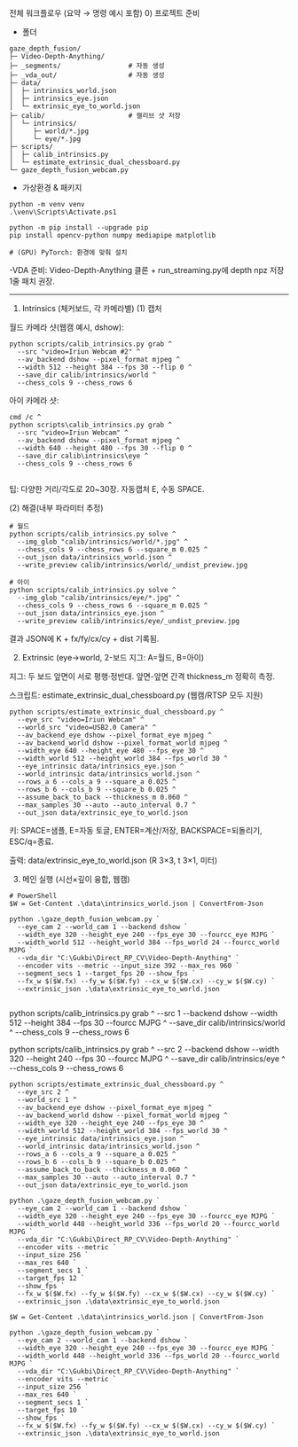 전체 워크플로우 (요약 → 명령 예시 포함) 0) 프로젝트 준비

- 폴더

```
gaze_depth_fusion/
├─ Video-Depth-Anything/
├─ _segments/                 # 자동 생성
├─ _vda_out/                  # 자동 생성
├─ data/
│  ├─ intrinsics_world.json
│  ├─ intrinsics_eye.json
│  └─ extrinsic_eye_to_world.json
├─ calib/                     # 캘리브 샷 저장
│  └─ intrinsics/
│     ├─ world/*.jpg
│     └─ eye/*.jpg
├─ scripts/
│  ├─ calib_intrinsics.py
│  └─ estimate_extrinsic_dual_chessboard.py
└─ gaze_depth_fusion_webcam.py

```

- 가상환경 & 패키지

```
python -m venv venv
.\venv\Scripts\Activate.ps1

python -m pip install --upgrade pip
pip install opencv-python numpy mediapipe matplotlib

# (GPU) PyTorch: 환경에 맞춰 설치

```

-VDA 준비: Video-Depth-Anything 클론 + run_streaming.py에 depth npz 저장 1줄 패치 권장.

---

1. Intrinsics (체커보드, 각 카메라별)
   (1) 캡처

월드 카메라 샷(웹캠 예시, dshow):

```
python scripts/calib_intrinsics.py grab ^
  --src "video=Iriun Webcam #2" ^
  --av_backend dshow --pixel_format mjpeg ^
  --width 512 --height 384 --fps 30 --flip 0 ^
  --save_dir calib/intrinsics/world ^
  --chess_cols 9 --chess_rows 6

```

아이 카메라 샷:

```
cmd /c ^
python scripts\calib_intrinsics.py grab ^
  --src "video=Iriun Webcam" ^
  --av_backend dshow --pixel_format mjpeg ^
  --width 640 --height 480 --fps 30 --flip 0 ^
  --save_dir calib\intrinsics\eye ^
  --chess_cols 9 --chess_rows 6


```

팁: 다양한 거리/각도로 20~30장. 자동캡처 E, 수동 SPACE.

(2) 해결(내부 파라미터 추정)

```
# 월드
python scripts/calib_intrinsics.py solve ^
  --img_glob "calib/intrinsics/world/*.jpg" ^
  --chess_cols 9 --chess_rows 6 --square_m 0.025 ^
  --out_json data/intrinsics_world.json ^
  --write_preview calib/intrinsics/world/_undist_preview.jpg

# 아이
python scripts/calib_intrinsics.py solve ^
  --img_glob "calib/intrinsics/eye/*.jpg" ^
  --chess_cols 9 --chess_rows 6 --square_m 0.025 ^
  --out_json data/intrinsics_eye.json ^
  --write_preview calib/intrinsics/eye/_undist_preview.jpg

```

결과 JSON에 K + fx/fy/cx/cy + dist 기록됨.

2. Extrinsic (eye→world, 2-보드 지그: A=월드, B=아이)

지그: 두 보드 앞면이 서로 평행·정반대. 앞면-앞면 간격 thickness_m 정확히 측정.

스크립트: estimate_extrinsic_dual_chessboard.py (웹캠/RTSP 모두 지원)

```
python scripts/estimate_extrinsic_dual_chessboard.py ^
  --eye_src "video=Iriun Webcam" ^
  --world_src "video=USB2.0 Camera" ^
  --av_backend_eye dshow --pixel_format_eye mjpeg ^
  --av_backend_world dshow --pixel_format_world mjpeg ^
  --width_eye 640 --height_eye 480 --fps_eye 30 ^
  --width_world 512 --height_world 384 --fps_world 30 ^
  --eye_intrinsic data/intrinsics_eye.json ^
  --world_intrinsic data/intrinsics_world.json ^
  --rows_a 6 --cols_a 9 --square_a 0.025 ^
  --rows_b 6 --cols_b 9 --square_b 0.025 ^
  --assume_back_to_back --thickness_m 0.060 ^
  --max_samples 30 --auto --auto_interval 0.7 ^
  --out_json data/extrinsic_eye_to_world.json

```

키: SPACE=샘플, E=자동 토글, ENTER=계산/저장, BACKSPACE=되돌리기, ESC/q=종료.

출력: data/extrinsic_eye_to_world.json (R 3×3, t 3×1, 미터)

3. 메인 실행 (시선×깊이 융합, 웹캠)

```
# PowerShell
$W = Get-Content .\data\intrinsics_world.json | ConvertFrom-Json

python .\gaze_depth_fusion_webcam.py `
  --eye_cam 2 --world_cam 1 --backend dshow `
  --width_eye 320 --height_eye 240 --fps_eye 30 --fourcc_eye MJPG `
  --width_world 512 --height_world 384 --fps_world 24 --fourcc_world MJPG `
  --vda_dir "C:\Gukbi\Direct_RP_CV\Video-Depth-Anything" `
  --encoder vits --metric --input_size 392 --max_res 960 `
  --segment_secs 1 --target_fps 20 --show_fps `
  --fx_w $($W.fx) --fy_w $($W.fy) --cx_w $($W.cx) --cy_w $($W.cy) `
  --extrinsic_json .\data\extrinsic_eye_to_world.json


```

python scripts/calib_intrinsics.py grab ^
--src 1 --backend dshow --width 512 --height 384 --fps 30 --fourcc MJPG ^
--save_dir calib/intrinsics/world ^
--chess_cols 9 --chess_rows 6

python scripts/calib_intrinsics.py grab ^
--src 2 --backend dshow --width 320 --height 240 --fps 30 --fourcc MJPG ^
--save_dir calib/intrinsics/eye ^
--chess_cols 9 --chess_rows 6

```
python scripts/estimate_extrinsic_dual_chessboard.py ^
  --eye_src 2 ^
  --world_src 1 ^
  --av_backend_eye dshow --pixel_format_eye mjpeg ^
  --av_backend_world dshow --pixel_format_world mjpeg ^
  --width_eye 320 --height_eye 240 --fps_eye 30 ^
  --width_world 512 --height_world 384 --fps_world 30 ^
  --eye_intrinsic data/intrinsics_eye.json ^
  --world_intrinsic data/intrinsics_world.json ^
  --rows_a 6 --cols_a 9 --square_a 0.025 ^
  --rows_b 6 --cols_b 9 --square_b 0.025 ^
  --assume_back_to_back --thickness_m 0.060 ^
  --max_samples 30 --auto --auto_interval 0.7 ^
  --out_json data/extrinsic_eye_to_world.json
```

```
python .\gaze_depth_fusion_webcam.py `
  --eye_cam 2 --world_cam 1 --backend dshow `
  --width_eye 320 --height_eye 240 --fps_eye 30 --fourcc_eye MJPG `
  --width_world 448 --height_world 336 --fps_world 20 --fourcc_world MJPG `
  --vda_dir "C:\Gukbi\Direct_RP_CV\Video-Depth-Anything" `
  --encoder vits --metric `
  --input_size 256 `
  --max_res 640 `
  --segment_secs 1 `
  --target_fps 12 `
  --show_fps `
  --fx_w $($W.fx) --fy_w $($W.fy) --cx_w $($W.cx) --cy_w $($W.cy) `
  --extrinsic_json .\data\extrinsic_eye_to_world.json
```

```cuda 설정 + 저메모리 파라미터
$W = Get-Content .\data\intrinsics_world.json | ConvertFrom-Json

python .\gaze_depth_fusion_webcam.py `
  --eye_cam 2 --world_cam 1 --backend dshow `
  --width_eye 320 --height_eye 240 --fps_eye 30 --fourcc_eye MJPG `
  --width_world 448 --height_world 336 --fps_world 20 --fourcc_world MJPG `
  --vda_dir "C:\Gukbi\Direct_RP_CV\Video-Depth-Anything" `
  --encoder vits --metric `
  --input_size 256 `
  --max_res 640 `
  --segment_secs 1 `
  --target_fps 10 `
  --show_fps `
  --fx_w $($W.fx) --fy_w $($W.fy) --cx_w $($W.cx) --cy_w $($W.cy) `
  --extrinsic_json .\data\extrinsic_eye_to_world.json
```
